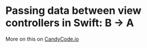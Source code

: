 # Passing data between view controllers in Swift: B -> A

More on this on [CandyCode.io](http://candycode.io/passing-data-between-view-controllers-in-swift/)
